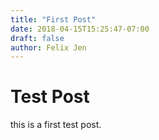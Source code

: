 ```yaml
---
title: "First Post"
date: 2018-04-15T15:25:47-07:00
draft: false
author: Felix Jen
---
```


# Test Post

this is a first test post.
